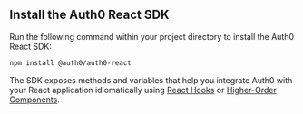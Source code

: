 <!-- markdownlint-disable MD041 MD002 -->

## Install the Auth0 React SDK

Run the following command within your project directory to install the Auth0 React SDK:

```bash
npm install @auth0/auth0-react
```

The SDK exposes methods and variables that help you integrate Auth0 with your React application idiomatically using <a href="https://reactjs.org/docs/hooks-overview.html" target="_blank" rel="noreferrer">React Hooks</a> or <a href="https://reactjs.org/docs/higher-order-components.html" target="_blank" rel="noreferrer">Higher-Order Components</a>.